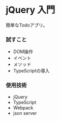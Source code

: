 # jQuery 入門

簡単なTodoアプリ。

### 試すこと

- DOM操作
- イベント
- メソッド
- TypeScriptの導入

### 使用技術

- jQuery
- TypeScript
- Webpack
- json server
